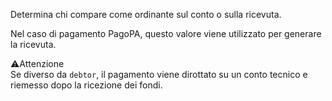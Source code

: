 Determina chi compare come ordinante sul conto o sulla ricevuta. 
<!-- <br>
Può assuValori: 
- `debtor` 
- `payee`
- `payer` 
- `tenant` 
- `anonymous` -->


Nel caso di pagamento PagoPA, questo valore viene utilizzato per generare la ricevuta. 



<div class="critical">
    <div class="title"> <span>&#9888;&#65039;</span>Attenzione</div>
    <div> Se diverso da <code>debtor</code>, il pagamento viene dirottato su un conto tecnico e riemesso dopo la ricezione dei fondi. </div>
</div>